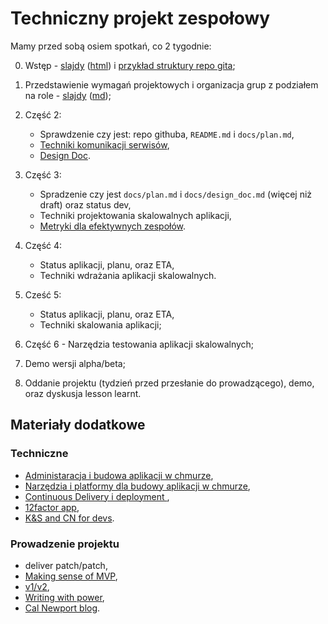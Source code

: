 # Techniczny projekt zespołowy

Mamy przed sobą osiem spotkań, co 2 tygodnie:

0. Wstęp - [slajdy](00_wstep/index.pdf) ([html](00_wstep)) i [przykład struktury repo gita](00_example);

1. Przedstawienie wymagań projektowych i organizacja grup z podziałem na role - [slajdy](01_intro/slides.pdf) ([md](01_intro/slides.md));

2. Część 2:

   - Sprawdzenie czy jest: repo githuba, `README.md` i `docs/plan.md`,
   - [Techniki komunikacji serwisów](02_srv_comm/README.md),
   - [Design Doc](02_design_doc/README.md).

3. Część 3:

   - Spradzenie czy jest `docs/plan.md` i `docs/design_doc.md` (więcej niż draft) oraz status dev,
   - Techniki projektowania skalowalnych aplikacji,
   - [Metryki dla efektywnych zespołów](03_metrics/README.md).

4. Część 4:

   - Status aplikacji, planu, oraz ETA,
   - Techniki wdrażania aplikacji skalowalnych.

5. Cześć 5:
   - Status aplikacji, planu, oraz ETA,
   - Techniki skalowania aplikacji;

6. Część 6 - Narzędzia testowania aplikacji skalowalnych;

7. Demo wersji alpha/beta;

8. Oddanie projektu (tydzień przed przesłanie do prowadzącego), demo, oraz  dyskusja lesson learnt.

## Materiały dodatkowe

### Techniczne

- [Administaracja i budowa aplikacji w chmurze](https://github.com/wojciech11/se_cloud_app_administration_and_development),
- [Narzędzia i platformy dla budowy aplikacji w chmurze](https://github.com/wojciech11/cloud_dev_tools_and_platforms),
- [Continuous Delivery i deployment ](https://github.com/wojciech11/se_continuous_delivery_and_deployment),
- [12factor app](https://12factor.net/),
- [K&S and CN for devs](https://github.com/wojciech12/workshop_kubernetes_and_cloudnative).

### Prowadzenie projektu

- deliver patch/patch,
- [Making sense of MVP](https://blog.crisp.se/2016/01/25/henrikkniberg/making-sense-of-mvp),
- [v1/v2](https://katemats.com/blog/lean-software-development-build-v1s-and-v2s),
- [Writing with power](https://www.amazon.com/Writing-Power-Techniques-Mastering-Process/dp/0195120183),
- [Cal Newport blog](https://www.calnewport.com/blog/).
